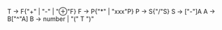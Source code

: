 T -> F{"+" | "-" | "⊕"F}
F -> P{"*" | "xxx"P}
P -> S{"/"S}
S -> ["-"]A
A -> B["^"A]
B -> number | "(" T ")"
